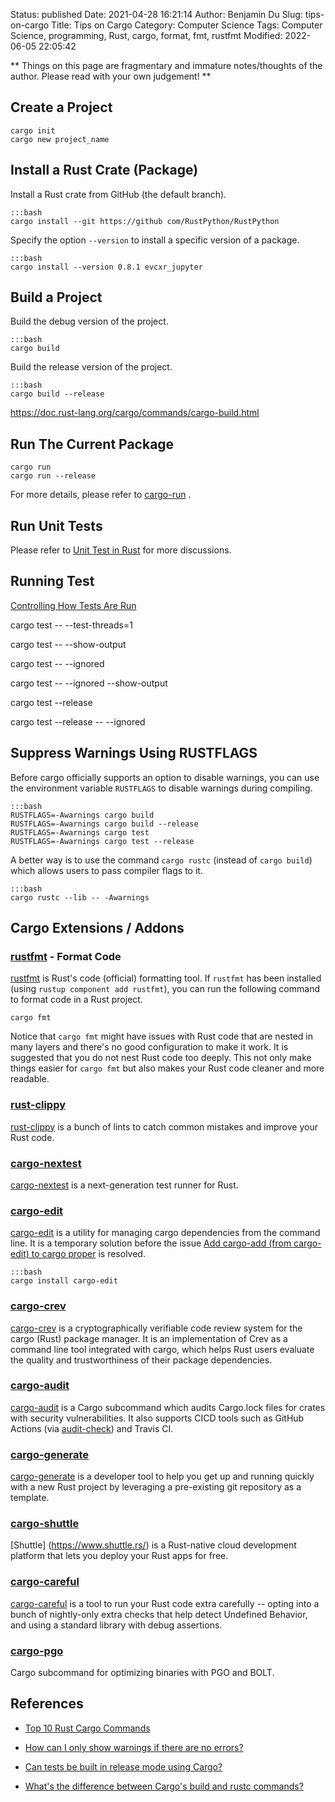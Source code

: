 Status: published
Date: 2021-04-28 16:21:14
Author: Benjamin Du
Slug: tips-on-cargo
Title: Tips on Cargo
Category: Computer Science
Tags: Computer Science, programming, Rust, cargo, format, fmt, rustfmt
Modified: 2022-06-05 22:05:42

**
Things on this page are fragmentary and immature notes/thoughts of the author.
Please read with your own judgement!
**


## Create a Project

    cargo init
    cargo new project_name

## Install a Rust Crate (Package) 

Install a Rust crate from GitHub (the default branch).

    :::bash
    cargo install --git https://github com/RustPython/RustPython
    
Specify the option `--version` to install a specific version of a package.

    :::bash
    cargo install --version 0.8.1 evcxr_jupyter

## Build a Project 

Build the debug version of the project.

    :::bash
    cargo build 

Build the release version of the project.

    :::bash
    cargo build --release

https://doc.rust-lang.org/cargo/commands/cargo-build.html

## Run The Current Package

    cargo run
    cargo run --release

For more details,
please refer to
[cargo-run](https://doc.rust-lang.org/cargo/commands/cargo-run.html) 
.

## Run Unit Tests

Please refer to
[Unit Test in Rust](https://www.legendu.net/misc/blog/unit-test-in-rust)
for more discussions.

## Running Test

[Controlling How Tests Are Run](https://doc.rust-lang.org/book/ch11-02-running-tests.html)

cargo test -- --test-threads=1

cargo test -- --show-output

cargo test -- --ignored

cargo test -- --ignored --show-output

cargo test --release 

cargo test --release -- --ignored

## Suppress Warnings Using RUSTFLAGS

Before cargo officially supports an option to disable warnings,
you can use the environment variable `RUSTFLAGS` to disable warnings during compiling.

    :::bash
    RUSTFLAGS=-Awarnings cargo build
    RUSTFLAGS=-Awarnings cargo build --release
    RUSTFLAGS=-Awarnings cargo test
    RUSTFLAGS=-Awarnings cargo test --release

A better way is to use the command `cargo rustc` 
(instead of `cargo build`)
which allows users to pass compiler flags to it. 

    :::bash
    cargo rustc --lib -- -Awarnings

## Cargo Extensions / Addons 

### [rustfmt](https://github.com/rust-lang/rustfmt) - Format Code
[rustfmt](https://github.com/rust-lang/rustfmt)
is Rust's code (official) formatting tool.
If `rustfmt` has been installed (using `rustup component add rustfmt`),
you can run the following command to format code in a Rust project.

    cargo fmt 

Notice that `cargo fmt` might have issues with Rust code 
that are nested in many layers
and there's no good configuration to make it work.
It is suggested that you do not nest Rust code too deeply. 
This not only make things easier for `cargo fmt`
but also makes your Rust code cleaner and more readable.

### [rust-clippy](https://github.com/rust-lang/rust-clippy)
[rust-clippy](https://github.com/rust-lang/rust-clippy)
is a bunch of lints to catch common mistakes and improve your Rust code.

### [cargo-nextest](https://github.com/nextest-rs/nextest)

[cargo-nextest](https://github.com/nextest-rs/nextest)
is a next-generation test runner for Rust.

### [cargo-edit](https://github.com/killercup/cargo-edit)

[cargo-edit](https://github.com/killercup/cargo-edit)
is a utility for managing cargo dependencies from the command line.
It is a temporary solution before the issue
[Add cargo-add (from cargo-edit) to cargo proper](https://github.com/rust-lang/cargo/issues/5586)
is resolved.

    :::bash
    cargo install cargo-edit

### [cargo-crev](https://github.com/crev-dev/cargo-crev)
[cargo-crev](https://github.com/crev-dev/cargo-crev)
is a cryptographically verifiable code review system for the cargo (Rust) package manager.
It is an implementation of Crev as a command line tool integrated with cargo,
which helps Rust users evaluate the quality and trustworthiness of their package dependencies.

### [cargo-audit](https://github.com/RustSec/cargo-audit)
[cargo-audit](https://github.com/RustSec/cargo-audit)
is a Cargo subcommand
which audits Cargo.lock files for crates with security vulnerabilities.
It also supports CICD tools such as GitHub Actions 
(via [audit-check](https://github.com/actions-rs/audit-check))
and Travis CI.

### [cargo-generate](https://github.com/cargo-generate/cargo-generate)
[cargo-generate](https://github.com/cargo-generate/cargo-generate)
is a developer tool to help you get up and running quickly with a new Rust project 
by leveraging a pre-existing git repository as a template.


### [cargo-shuttle](https://github.com/shuttle-hq/shuttle)
[Shuttle] (https://www.shuttle.rs/)
is a Rust-native cloud development platform that lets you deploy your Rust apps for free.


### [cargo-careful](https://github.com/RalfJung/cargo-careful)
[cargo-careful](https://github.com/RalfJung/cargo-careful)
is a tool to run your Rust code extra carefully 
-- opting into a bunch of nightly-only extra checks that help detect Undefined Behavior, 
and using a standard library with debug assertions.

### [cargo-pgo](https://github.com/Kobzol/cargo-pgo)

Cargo subcommand for optimizing binaries with PGO and BOLT.

## References 

- [Top 10 Rust Cargo Commands](https://dev.to/davidadewoyin/top-rust-cargo-commands-2b70)

- [How can I only show warnings if there are no errors?](https://stackoverflow.com/questions/53355265/how-can-i-only-show-warnings-if-there-are-no-errors)

- [Can tests be built in release mode using Cargo?](https://stackoverflow.com/questions/29818084/can-tests-be-built-in-release-mode-using-cargo)

- [What's the difference between Cargo's build and rustc commands?](https://doc.rust-lang.org/cargo/commands/cargo-build.html)
